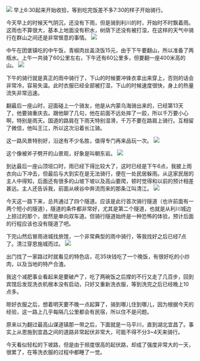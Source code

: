 ![](https://ridemypic.oss-cn-chengdu.aliyuncs.com/rideimg/0609.png)
早上6:30起来开始收拾，等到吃完饭差不多7:30的样子开始骑行。


今天早上的时候天气阴沉，还没有下雨，但是骑到利川的时，开始时不时飘着雨。这雨也不算很大，基本上地面没有积水，树荫下还没有被打湿，在这样的天气中骑行在群山之间还是非常惬意的事情。
![](https://ridemypic.oss-cn-chengdu.aliyuncs.com/rideimg/IMG_20210609_081516.jpg)


中午在团堡镇吃的中午饭，青椒肉丝盖浇饭15元，由于下午要翻山，所以准备了两瓶水。上午一共骑了60公里左右，下午还有60公里多，但要翻一座400米高的山。
![](https://ridemypic.oss-cn-chengdu.aliyuncs.com/rideimg/IMG_20210609_115603.jpg)


下午的骑行就是真正的雨中骑行了，下山的时候要冲锋衣拿出来穿上，否则的话会非常冷，容易失温。此时衣服已经全部被打湿，下山的时候速度很快，身上的热量流失非常迅速。


翻最后一座山时，迎面碰上一个骑友，他是从内蒙乌海骑出来的，已经第13天了，他要骑重庆去。跟他聊了几句，他在前面不远处摔了一跤，所以千万要小心啊，特别是雨天。国道的路肩在下雨天特别湿滑，千万不要在路肩上骑行。互相留了微信，他叫王江，所以这次沿着长江骑。


这一路风景特别好，沿途有不少名胜，值得专门再来品玩一次。
![](https://ridemypic.oss-cn-chengdu.aliyuncs.com/rideimg/IMG_20210609_135951.jpg)


这个像被斧子劈开的山景观，好象是叫朝东岩。
![](https://ridemypic.oss-cn-chengdu.aliyuncs.com/rideimg/IMG_20210609_140005.jpg)


到达最后一座山顶垭口时，雨已经下得比较大了，这时已经是下午6点，我披上雨衣向山下冲去，但最后与大到实在是无法骑行，便在一处民居躲雨。从这家民居的主人中得知，后面还有很多的山坡下坡以及高山要爬，顿时觉得和以前的预计相差甚远。主人还告诉我，前面从峡谷中奔流而来的那条江叫清江。
![](https://ridemypic.oss-cn-chengdu.aliyuncs.com/rideimg/IMG_20210609_172055.jpg)


今天这一路下来，总共通过了四个隧道。应该是此行首次骑行隧道（也许前面有一两个短小的隧道），隧道的条件都非常好，尤其是第二个隧道，也就是从利川城边上掠过的那个，居然是单向双车道。但骑行隧道始终是一种恐怖的体验，预计后面的行程应该也没有隧道了吧。


下完山然后冒雨进城找旅馆，一个非常典型的雨中骑行，等我找好之后已经7点了。清江穿恩施城而过。
![](https://ridemypic.oss-cn-chengdu.aliyuncs.com/rideimg/IMG_20210609_180941.jpg)


出门找了一家路过时就看见的特色店，花35块钱吃了一个晚饭，有很好吃的小炒肉，以及当地的特产合渣。


我这个减肥事业看起来是要破产了，吃了两碗饭之后撑的不行又走了几百步，回到宾馆后发现洗衣机根本没有启动，只好又重新洗衣服，等到洗完之后已经晚上10点多。


晾好衣服之后，想着明天要不晚一点起算了，骑到哪儿住到哪儿，因为根据今天的经验，这一路上几乎每隔几公里都会有民宿，所以住不是问题。


原来以为翻过最高山谋道镇那一带之后，下面就是一马平川，直到湖北宜昌了。事实上从恩施到宜昌之间的道路非常起伏非常大，可能不得不分3~4天来骑行。


今天看似轻松的下坡路，但是由于频度很高的起伏路，却成了强度非常大的一天，很累了，在等洗衣服的过程中都睡了一觉。
